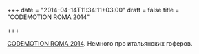 +++
date = "2014-04-14T11:34:11+03:00"
draft = false
title = "CODEMOTION ROMA 2014"

+++

<p><a href="http://giorgiocefaro.com/blog/codemotion-roma-2014">CODEMOTION ROMA 2014</a>. Немного про итальянских гоферов.</p>

